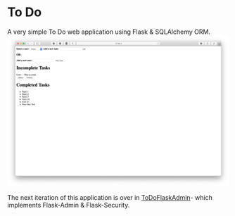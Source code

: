 # To Do 
A very simple To Do web application using Flask & SQLAlchemy ORM.
![Screenshot of application](img_app.png)

The next iteration of this application is over in [ToDoFlaskAdmin](https://github.com/serena-marie/ToDoFlaskAdmin)- which implements Flask-Admin & Flask-Security.
